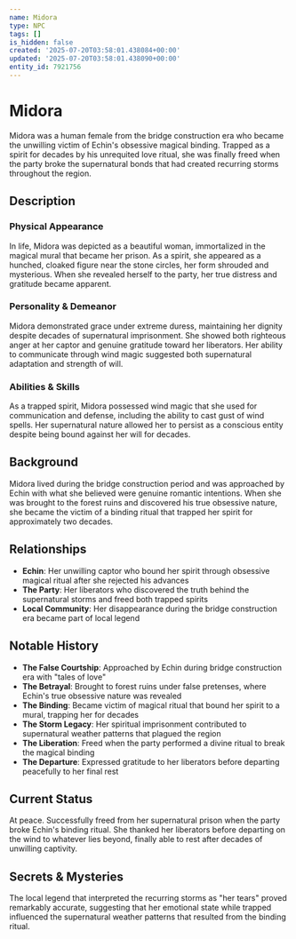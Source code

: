 ```yaml
---
name: Midora
type: NPC
tags: []
is_hidden: false
created: '2025-07-20T03:58:01.438084+00:00'
updated: '2025-07-20T03:58:01.438090+00:00'
entity_id: 7921756
---
```


# Midora

Midora was a human female from the bridge construction era who became the unwilling victim of Echin's obsessive magical binding. Trapped as a spirit for decades by his unrequited love ritual, she was finally freed when the party broke the supernatural bonds that had created recurring storms throughout the region.

## Description

### Physical Appearance

In life, Midora was depicted as a beautiful woman, immortalized in the magical mural that became her prison. As a spirit, she appeared as a hunched, cloaked figure near the stone circles, her form shrouded and mysterious. When she revealed herself to the party, her true distress and gratitude became apparent.

### Personality & Demeanor

Midora demonstrated grace under extreme duress, maintaining her dignity despite decades of supernatural imprisonment. She showed both righteous anger at her captor and genuine gratitude toward her liberators. Her ability to communicate through wind magic suggested both supernatural adaptation and strength of will.

### Abilities & Skills

As a trapped spirit, Midora possessed wind magic that she used for communication and defense, including the ability to cast gust of wind spells. Her supernatural nature allowed her to persist as a conscious entity despite being bound against her will for decades.

## Background

Midora lived during the bridge construction period and was approached by Echin with what she believed were genuine romantic intentions. When she was brought to the forest ruins and discovered his true obsessive nature, she became the victim of a binding ritual that trapped her spirit for approximately two decades.

## Relationships

- **Echin**: Her unwilling captor who bound her spirit through obsessive magical ritual after she rejected his advances
- **The Party**: Her liberators who discovered the truth behind the supernatural storms and freed both trapped spirits
- **Local Community**: Her disappearance during the bridge construction era became part of local legend

## Notable History

- **The False Courtship**: Approached by Echin during bridge construction era with "tales of love"
- **The Betrayal**: Brought to forest ruins under false pretenses, where Echin's true obsessive nature was revealed
- **The Binding**: Became victim of magical ritual that bound her spirit to a mural, trapping her for decades
- **The Storm Legacy**: Her spiritual imprisonment contributed to supernatural weather patterns that plagued the region
- **The Liberation**: Freed when the party performed a divine ritual to break the magical binding
- **The Departure**: Expressed gratitude to her liberators before departing peacefully to her final rest

## Current Status

At peace. Successfully freed from her supernatural prison when the party broke Echin's binding ritual. She thanked her liberators before departing on the wind to whatever lies beyond, finally able to rest after decades of unwilling captivity.

## Secrets & Mysteries

The local legend that interpreted the recurring storms as "her tears" proved remarkably accurate, suggesting that her emotional state while trapped influenced the supernatural weather patterns that resulted from the binding ritual.